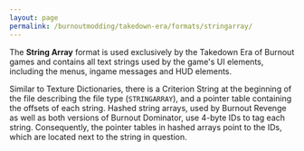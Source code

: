 ```yaml
---
layout: page
permalink: /burnoutmodding/takedown-era/formats/stringarray/
---
```


The **String Array** format is used exclusively by the Takedown Era of Burnout games and contains all text strings used by the game's UI elements, including the menus, ingame messages and HUD elements.

Similar to Texture Dictionaries, there is a Criterion String at the beginning of the file describing the file type (`STRINGARRAY`), and a pointer table containing the offsets of each string. Hashed string arrays, used by Burnout Revenge as well as both versions of Burnout Dominator, use 4-byte IDs to tag each string. Consequently, the pointer tables in hashed arrays point to the IDs, which are located next to the string in question.
